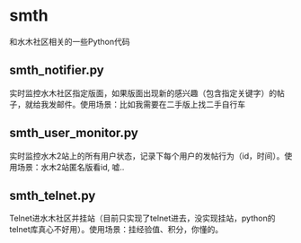 # smth
和水木社区相关的一些Python代码
## smth_notifier.py
实时监控水木社区指定版面，如果版面出现新的感兴趣（包含指定关键字）的帖子，就给我发邮件。使用场景：比如我需要在二手版上找二手自行车
## smth_user_monitor.py
实时监控水木2站上的所有用户状态，记录下每个用户的发帖行为（id，时间）。使用场景：水木2站匿名版看id, 嘘..
## smth_telnet.py
Telnet进水木社区并挂站（目前只实现了telnet进去，没实现挂站，python的telnet库真心不好用）。使用场景：挂经验值、积分，你懂的。
